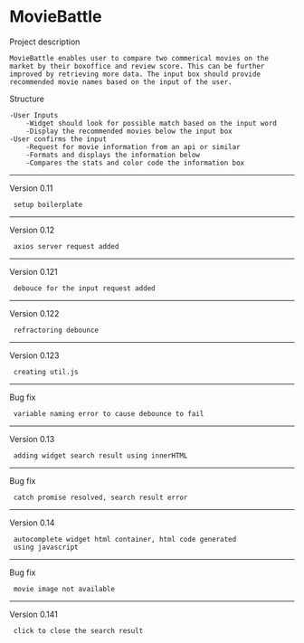 # MovieBattle

Project description

    MovieBattle enables user to compare two commerical movies on the market by their boxoffice and review score. This can be further improved by retrieving more data. The input box should provide recommended movie names based on the input of the user.

Structure

    -User Inputs
        -Widget should look for possible match based on the input word
        -Display the recommended movies below the input box
    -User confirms the input
        -Request for movie information from an api or similar
        -Formats and displays the information below
        -Compares the stats and color code the information box

----------------------------------------------------------------
Version 0.11

     setup boilerplate
----------------------------------------------------------------
Version 0.12

     axios server request added
----------------------------------------------------------------
Version 0.121

     debouce for the input request added
----------------------------------------------------------------
Version 0.122

     refractoring debounce
----------------------------------------------------------------
Version 0.123

     creating util.js
----------------------------------------------------------------
Bug fix

     variable naming error to cause debounce to fail
----------------------------------------------------------------
Version 0.13

     adding widget search result using innerHTML
----------------------------------------------------------------
Bug fix

     catch promise resolved, search result error
----------------------------------------------------------------
Version 0.14

     autocomplete widget html container, html code generated
     using javascript
----------------------------------------------------------------
Bug fix

     movie image not available
----------------------------------------------------------------
Version 0.141

     click to close the search result
